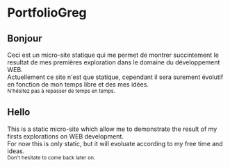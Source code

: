 # PortfolioGreg
## Bonjour
Ceci est un micro-site statique qui me permet de montrer succintement le resultat de mes premières exploration dans le domaine du développement WEB.  
Actuellement ce site n'est que statique, cependant il sera surement évolutif en fonction de mon temps libre et des mes idées.  
<sub>N'hésitez pas à repasser de temps en temps.</sub>  

## Hello
This is a static micro-site which allow me to demonstrate the result of my firsts explorations on WEB development.  
For now this is only static, but it will evoluate according to my free time and ideas.  
<sub>Don't hesitate to come back later on.</sub>
